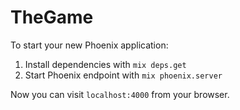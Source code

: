 # TheGame

To start your new Phoenix application:

1. Install dependencies with `mix deps.get`
2. Start Phoenix endpoint with `mix phoenix.server`

Now you can visit `localhost:4000` from your browser.
